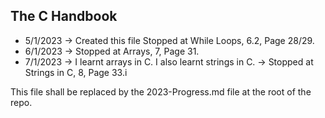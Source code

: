 The C Handbook
--------------

- 5/1/2023 -> Created this file
	      Stopped at While Loops, 6.2, Page 28/29.
- 6/1/2023 -> Stopped at Arrays, 7, Page 31.
- 7/1/2023 -> I learnt arrays in C. I also learnt strings in C.
	   -> Stopped at Strings in C, 8, Page 33.i

This file shall be replaced by the 2023-Progress.md file at the root of the repo.
